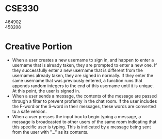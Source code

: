 # CSE330
464902  
458208

# Creative Portion
- When a user creates a new username to sign in, and happen to enter a username that is already taken, they are prompted to enter a new one. If they successfully enter a new username that is different from the usernames already taken, they are signed in normally. If they enter the same username that was previously entered, a function runs that appends random integers to the end of this username until it is unique. At this point, the user is signed in.  
- When a user sends a message, the contents of the message are passed through a filter to prevent profanity in the chat room. If the user includes the F-word or the S-word in their messages, these words are converted to a safe version.
- When a user presses the input box to begin typing a message, a message is broadcasted to other users of the same room indicating that this specific user is typing. This is indicated by a message being sent from the user with "..." as its contents.
